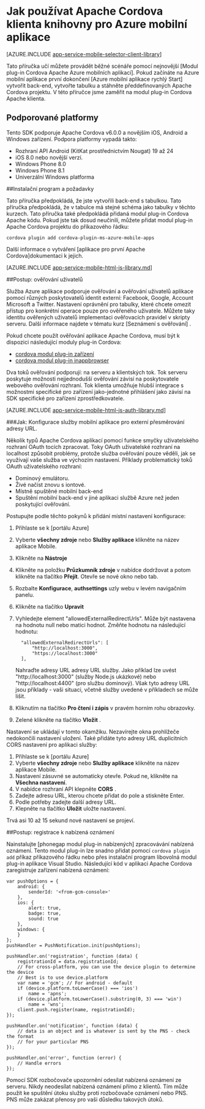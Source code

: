 <properties
    pageTitle="Jak používat modul plug-in Cordova Apache pro Azure mobilní aplikace"
    description="Jak používat modul plug-in Cordova Apache pro Azure mobilní aplikace"
    services="app-service\mobile"
    documentationCenter="javascript"
    authors="adrianhall"
    manager="erikre"
    editor=""/>

<tags
    ms.service="app-service-mobile"
    ms.workload="mobile"
    ms.tgt_pltfrm="mobile-html"
    ms.devlang="javascript"
    ms.topic="article"
    ms.date="10/01/2016"
    ms.author="adrianha"/>

# <a name="how-to-use-apache-cordova-client-library-for-azure-mobile-apps"></a>Jak používat Apache Cordova klienta knihovny pro Azure mobilní aplikace

[AZURE.INCLUDE [app-service-mobile-selector-client-library](../../includes/app-service-mobile-selector-client-library.md)]

Tato příručka učí můžete provádět běžné scénáře pomocí nejnovější [Modul plug-in Cordova Apache Azure mobilních aplikací]. Pokud začínáte na Azure mobilní aplikace první dokončení [Azure mobilní aplikace rychlý Start] vytvořit back-end, vytvořte tabulku a stáhněte předdefinovaných Apache Cordova projektu. V této příručce jsme zaměřit na modul plug-in Cordova Apache klienta.

## <a name="supported-platforms"></a>Podporované platformy

Tento SDK podporuje Apache Cordova v6.0.0 a novějším iOS, Android a Windows zařízení.  Podpora platformy vypadá takto:

* Rozhraní API Android (KitKat prostřednictvím Nougat) 19 až 24
* iOS 8.0 nebo novější verzí.
* Windows Phone 8.0
* Windows Phone 8.1
* Univerzální Windows platforma

##<a name="Setup"></a>Instalační program a požadavky

Tato příručka předpokládá, že jste vytvořili back-end s tabulkou. Tato příručka předpokládá, že v tabulce má stejné schéma jako tabulky v těchto kurzech. Tato příručka také předpokládá přidaná modul plug-in Cordova Apache kódu.  Pokud jste tak dosud neučinili, můžete přidat modul plug-in Apache Cordova projektu do příkazového řádku:

```
cordova plugin add cordova-plugin-ms-azure-mobile-apps
```

Další informace o vytváření [aplikace pro první Apache Cordova]dokumentaci k jejich.

[AZURE.INCLUDE [app-service-mobile-html-js-library.md](../../includes/app-service-mobile-html-js-library.md)]


##<a name="auth"></a>Postup: ověřování uživatelů

Služba Azure aplikace podporuje ověřování a ověřování uživatelů aplikace pomocí různých poskytovatelů identit externí: Facebook, Google, Account Microsoft a Twitter. Nastavení oprávnění pro tabulky, které chcete omezit přístup pro konkrétní operace pouze pro ověřeného uživatele. Můžete taky identitu ověřených uživatelů implementaci ověřovacích pravidel v skripty serveru. Další informace najdete v tématu kurz [Seznámení s ověřování] .

Pokud chcete použít ověřování aplikace Apache Cordova, musí být k dispozici následující moduly plug-in Cordova:

* [cordova modul plug-in zařízení]
* [cordova modul plug-in inappbrowser]

Dva toků ověřování podporují: na serveru a klientských tok.  Tok serveru poskytuje možnosti nejjednodušší ověřování závisí na poskytovatele webového ověřování rozhraní. Tok klienta umožňuje hlubší integrace s možnostmi specifické pro zařízení jako-jednotné přihlášení jako závisí na SDK specifické pro zařízení zprostředkovatele.

[AZURE.INCLUDE [app-service-mobile-html-js-auth-library.md](../../includes/app-service-mobile-html-js-auth-library.md)]

###<a name="configure-external-redirect-urls"></a>Jak: Konfigurace služby mobilní aplikace pro externí přesměrování adresy URL.

Několik typů Apache Cordova aplikací pomocí funkce smyčky uživatelského rozhraní OAuth tocích zpracovat.  Toky OAuth uživatelské rozhraní na localhost způsobit problémy, protože služba ověřování pouze věděli, jak se využívají vaše služba ve výchozím nastavení.  Příklady problematický toků OAuth uživatelského rozhraní:

- Dominový emulátoru.
- Živé načíst znovu s iontové.
- Místně spuštěné mobilní back-end
- Spuštění mobilní back-end v jiné aplikaci službě Azure než jeden poskytující ověřování.

Postupujte podle těchto pokynů k přidání místní nastavení konfigurace:

1. Přihlaste se k [portálu Azure]
2. Vyberte **všechny zdroje** nebo **Služby aplikace** klikněte na název aplikace Mobile.
3. Klikněte na **Nástroje**
4. Klikněte na položku **Průzkumník zdroje** v nabídce dodržovat a potom klikněte na tlačítko **Přejít**.  Otevře se nové okno nebo tab.
5. Rozbalte **Konfigurace**, **authsettings** uzly webu v levém navigačním panelu.
6. Klikněte na tlačítko **Upravit**
7. Vyhledejte element "allowedExternalRedirectUrls".  Může být nastavena na hodnotu null nebo matici hodnot.  Změňte hodnotu na následující hodnotu:

         "allowedExternalRedirectUrls": [
             "http://localhost:3000",
             "https://localhost:3000"
         ],

    Nahraďte adresy URL adresy URL služby.  Jako příklad lze uvést "http://localhost:3000" (služby Node.js ukázkové) nebo "http://localhost:4400" (pro službu dominový).  Však tyto adresy URL jsou příklady - vaši situaci, včetně služby uvedené v příkladech se může lišit.
8. Kliknutím na tlačítko **Pro čtení i zápis** v pravém horním rohu obrazovky.
9. Zelené klikněte na tlačítko **Vložit** .

Nastavení se ukládají v tomto okamžiku.  Nezavírejte okna prohlížeče nedokončili nastavení uložení.
Také přidáte tyto adresy URL duplicitních CORS nastavení pro aplikaci služby:

1. Přihlaste se k [portálu Azure]
2. Vyberte **všechny zdroje** nebo **Služby aplikace** klikněte na název aplikace Mobile.
3. Nastavení zásuvné se automaticky otevře.  Pokud ne, klikněte na **Všechna nastavení**.
4. V nabídce rozhraní API klepněte **CORS** .
5. Zadejte adresu URL, kterou chcete přidat do pole a stiskněte Enter.
6. Podle potřeby zadejte další adresy URL.
7. Klepněte na tlačítko **Uložit** uložte nastavení.

Trvá asi 10 až 15 sekund nové nastavení se projeví.

##<a name="register-for-push"></a>Postup: registrace k nabízená oznámení

Nainstalujte [phonegap modul plug-in nabízených] zpracovávání nabízená oznámení.  Tento modul plug-in lze snadno přidat pomocí `cordova plugin add` příkaz příkazového řádku nebo přes instalační program libovolná modul plug-in aplikace Visual Studio.  Následující kód v aplikaci Apache Cordova zaregistruje zařízení nabízená oznámení:

```
var pushOptions = {
    android: {
        senderId: '<from-gcm-console>'
    },
    ios: {
        alert: true,
        badge: true,
        sound: true
    },
    windows: {
    }
};
pushHandler = PushNotification.init(pushOptions);

pushHandler.on('registration', function (data) {
    registrationId = data.registrationId;
    // For cross-platform, you can use the device plugin to determine the device
    // Best is to use device.platform
    var name = 'gcm'; // For android - default
    if (device.platform.toLowerCase() === 'ios')
        name = 'apns';
    if (device.platform.toLowerCase().substring(0, 3) === 'win')
        name = 'wns';
    client.push.register(name, registrationId);
});

pushHandler.on('notification', function (data) {
    // data is an object and is whatever is sent by the PNS - check the format
    // for your particular PNS
});

pushHandler.on('error', function (error) {
    // Handle errors
});
```

Pomocí SDK rozbočovače upozornění odesílat nabízená oznámení ze serveru.  Nikdy neodesílat nabízená oznámení přímo z klientů. Tím může použít ke spuštění útoku služby proti rozbočovače oznámení nebo PNS.  PNS může zakázat přenosy pro vaši důsledku takových útoků.

<!-- URLs. -->
[Azure portálu]: https://portal.azure.com
[Azure mobilní aplikace rychlým startem]: app-service-mobile-cordova-get-started.md
[Začínáme s ověřování]: app-service-mobile-cordova-get-started-users.md
[Add authentication to your app]: app-service-mobile-cordova-get-started-users.md

[Modul plug-in Cordova Apache pro Azure mobilní aplikace]: https://www.npmjs.com/package/cordova-plugin-ms-azure-mobile-apps
[první Apache Cordova aplikace]: http://cordova.apache.org/#getstarted
[phonegap-facebook-plugin]: https://github.com/wizcorp/phonegap-facebook-plugin
[phonegap modul plug-in připínáčku]: https://www.npmjs.com/package/phonegap-plugin-push
[cordova modul plug-in zařízení]: https://www.npmjs.com/package/cordova-plugin-device
[cordova modul plug-in inappbrowser]: https://www.npmjs.com/package/cordova-plugin-inappbrowser
[Query object documentation]: https://msdn.microsoft.com/en-us/library/azure/jj613353.aspx
